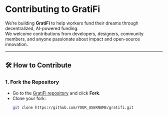 # Contributing to GratiFi

We’re building **GratiFi** to help workers fund their dreams through decentralized, AI-powered funding.  
We welcome contributions from developers, designers, community members, and anyone passionate about impact and open-source innovation.

---

## 🛠 How to Contribute

### 1. Fork the Repository
- Go to the [GratiFi repository](https://github.com/YOUR_USERNAME/gratifi) and click **Fork**.
- Clone your fork:
  ```bash
  git clone https://github.com/YOUR_USERNAME/gratifi.git
